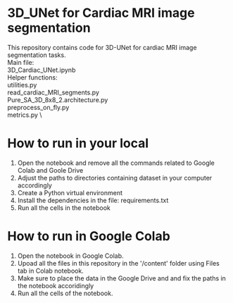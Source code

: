 
# 3D_UNet for Cardiac MRI image segmentation

This repository contains code for 3D-UNet for cardiac MRI image segmentation tasks. \
Main file:\
3D_Cardiac_UNet.ipynb \
Helper functions:\
utilities.py \
read_cardiac_MRI_segments.py \
Pure_SA_3D_8x8_2.architecture.py \
preprocess_on_fly.py \
metrics.py \

# How to run in your local

1. Open the notebook and remove all the commands related to Google Colab and Goole Drive
2. Adjust the paths to directories containing dataset in your computer accordingly
2. Create a Python virtual environment
3. Install the dependencies in the file: requirements.txt
4. Run all the cells in the notebook


# How to run in Google Colab

1. Open the notebook in Google Colab.
2. Upoad all the files in this repository in the '/content' folder using Files tab in Colab notebook.
3. Make sure to place the data in the Google Drive and and fix the paths in the notebook accoridingly
3. Run all the cells of the notebook.
